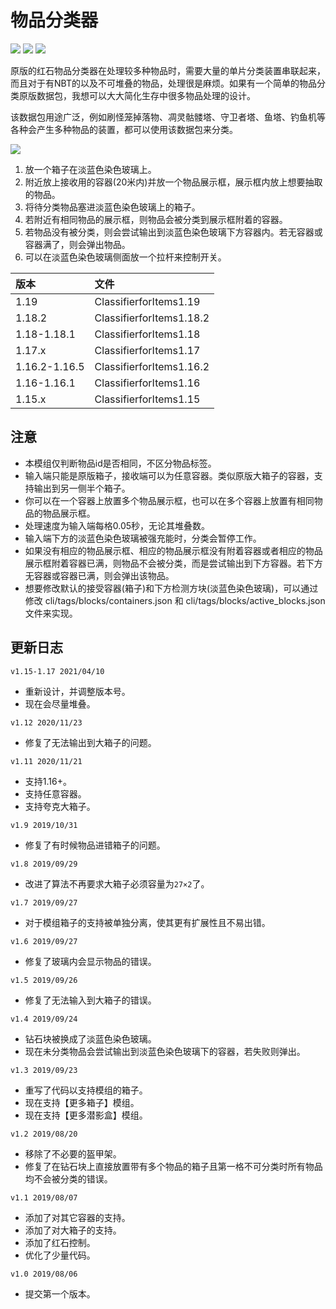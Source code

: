 # 物品分类器

![](https://img.shields.io/badge/命名空间-cli-brightgreen.svg)
![](https://img.shields.io/badge/版本-1.15+-informational.svg)
![](https://img.shields.io/badge/资源包-无-informational.svg)

原版的红石物品分类器在处理较多种物品时，需要大量的单片分类装置串联起来，而且对于有NBT的以及不可堆叠的物品，处理很是麻烦。如果有一个简单的物品分类原版数据包，我想可以大大简化生存中很多物品处理的设计。

该数据包用途广泛，例如刷怪笼掉落物、凋灵骷髅塔、守卫者塔、鱼塔、钓鱼机等各种会产生多种物品的装置，都可以使用该数据包来分类。

![](https://zhangshenxing.gitee.io/CraftingPlusPlusPage/other_datapacks/物品分类器/1.png)

1. 放一个箱子在淡蓝色染色玻璃上。
2. 附近放上接收用的容器(20米内)并放一个物品展示框，展示框内放上想要抽取的物品。
3. 将待分类物品塞进淡蓝色染色玻璃上的箱子。
4. 若附近有相同物品的展示框，则物品会被分类到展示框附着的容器。
5. 若物品没有被分类，则会尝试输出到淡蓝色染色玻璃下方容器内。若无容器或容器满了，则会弹出物品。
6. 可以在淡蓝色染色玻璃侧面放一个拉杆来控制开关。

| 版本 | 文件 |
| :---- | :---- |
| 1.19 | ClassifierforItems1.19 |
| 1.18.2 | ClassifierforItems1.18.2 |
| 1.18-1.18.1 | ClassifierforItems1.18 |
| 1.17.x | ClassifierforItems1.17 |
| 1.16.2-1.16.5 | ClassifierforItems1.16.2 |
| 1.16-1.16.1 | ClassifierforItems1.16 |
| 1.15.x | ClassifierforItems1.15 |


## 注意

+ 本模组仅判断物品id是否相同，不区分物品标签。
+ 输入端只能是原版箱子，接收端可以为任意容器。类似原版大箱子的容器，支持输出到另一侧半个箱子。
+ 你可以在一个容器上放置多个物品展示框，也可以在多个容器上放置有相同物品的物品展示框。
+ 处理速度为输入端每格0.05秒，无论其堆叠数。
+ 输入端下方的淡蓝色染色玻璃被强充能时，分类会暂停工作。
+ 如果没有相应的物品展示框、相应的物品展示框没有附着容器或者相应的物品展示框附着容器已满，则物品不会被分类，而是尝试输出到下方容器。若下方无容器或容器已满，则会弹出该物品。
+ 想要修改默认的接受容器(箱子)和下方检测方块(淡蓝色染色玻璃)，可以通过修改 cli/tags/blocks/containers.json 和 cli/tags/blocks/active_blocks.json 文件来实现。

## 更新日志
`v1.15-1.17 2021/04/10`
+ 重新设计，并调整版本号。
+ 现在会尽量堆叠。

`v1.12 2020/11/23`
+ 修复了无法输出到大箱子的问题。

`v1.11 2020/11/21`
+ 支持1.16+。
+ 支持任意容器。
+ 支持夸克大箱子。

`v1.9 2019/10/31`
+ 修复了有时候物品进错箱子的问题。

`v1.8 2019/09/29`
+ 改进了算法不再要求大箱子必须容量为`27×2`了。

`v1.7 2019/09/27`
+ 对于模组箱子的支持被单独分离，使其更有扩展性且不易出错。

`v1.6 2019/09/27`
+ 修复了玻璃内会显示物品的错误。

`v1.5 2019/09/26`
+ 修复了无法输入到大箱子的错误。

`v1.4 2019/09/24`
+ 钻石块被换成了淡蓝色染色玻璃。
+ 现在未分类物品会尝试输出到淡蓝色染色玻璃下的容器，若失败则弹出。

`v1.3 2019/09/23`
+ 重写了代码以支持模组的箱子。
+ 现在支持【更多箱子】模组。
+ 现在支持【更多潜影盒】模组。

`v1.2 2019/08/20`
+ 移除了不必要的盔甲架。
+ 修复了在钻石块上直接放置带有多个物品的箱子且第一格不可分类时所有物品均不会被分类的错误。

`v1.1 2019/08/07`
+ 添加了对其它容器的支持。
+ 添加了对大箱子的支持。
+ 添加了红石控制。
+ 优化了少量代码。

`v1.0 2019/08/06`
+ 提交第一个版本。